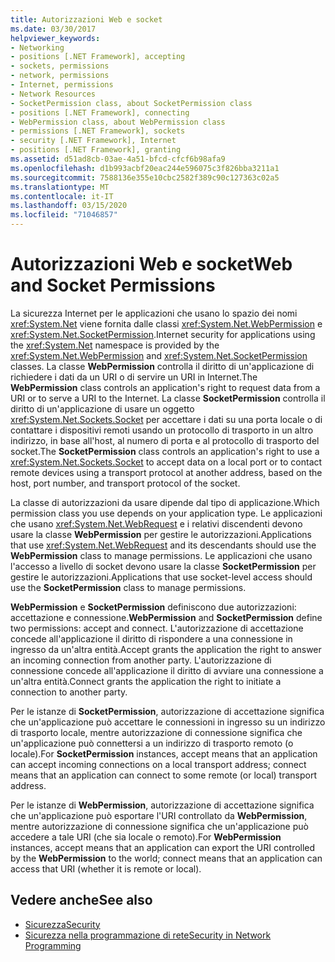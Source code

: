 ```yaml
---
title: Autorizzazioni Web e socket
ms.date: 03/30/2017
helpviewer_keywords:
- Networking
- positions [.NET Framework], accepting
- sockets, permissions
- network, permissions
- Internet, permissions
- Network Resources
- SocketPermission class, about SocketPermission class
- positions [.NET Framework], connecting
- WebPermission class, about WebPermission class
- permissions [.NET Framework], sockets
- security [.NET Framework], Internet
- positions [.NET Framework], granting
ms.assetid: d51ad8cb-03ae-4a51-bfcd-cfcf6b98afa9
ms.openlocfilehash: d1b993acbf20eac244e596075c3f826bba3211a1
ms.sourcegitcommit: 7588136e355e10cbc2582f389c90c127363c02a5
ms.translationtype: MT
ms.contentlocale: it-IT
ms.lasthandoff: 03/15/2020
ms.locfileid: "71046857"
---
```

# <a name="web-and-socket-permissions"></a><span data-ttu-id="e8cef-102">Autorizzazioni Web e socket</span><span class="sxs-lookup"><span data-stu-id="e8cef-102">Web and Socket Permissions</span></span>
<span data-ttu-id="e8cef-103">La sicurezza Internet per le applicazioni che usano lo spazio dei nomi <xref:System.Net> viene fornita dalle classi <xref:System.Net.WebPermission> e <xref:System.Net.SocketPermission>.</span><span class="sxs-lookup"><span data-stu-id="e8cef-103">Internet security for applications using the <xref:System.Net> namespace is provided by the <xref:System.Net.WebPermission> and <xref:System.Net.SocketPermission> classes.</span></span> <span data-ttu-id="e8cef-104">La classe **WebPermission** controlla il diritto di un'applicazione di richiedere i dati da un URI o di servire un URI in Internet.</span><span class="sxs-lookup"><span data-stu-id="e8cef-104">The **WebPermission** class controls an application's right to request data from a URI or to serve a URI to the Internet.</span></span> <span data-ttu-id="e8cef-105">La classe **SocketPermission** controlla il diritto di un'applicazione di usare un oggetto <xref:System.Net.Sockets.Socket> per accettare i dati su una porta locale o di contattare i dispositivi remoti usando un protocollo di trasporto in un altro indirizzo, in base all'host, al numero di porta e al protocollo di trasporto del socket.</span><span class="sxs-lookup"><span data-stu-id="e8cef-105">The **SocketPermission** class controls an application's right to use a <xref:System.Net.Sockets.Socket> to accept data on a local port or to contact remote devices using a transport protocol at another address, based on the host, port number, and transport protocol of the socket.</span></span>  
  
 <span data-ttu-id="e8cef-106">La classe di autorizzazioni da usare dipende dal tipo di applicazione.</span><span class="sxs-lookup"><span data-stu-id="e8cef-106">Which permission class you use depends on your application type.</span></span> <span data-ttu-id="e8cef-107">Le applicazioni che usano <xref:System.Net.WebRequest> e i relativi discendenti devono usare la classe **WebPermission** per gestire le autorizzazioni.</span><span class="sxs-lookup"><span data-stu-id="e8cef-107">Applications that use <xref:System.Net.WebRequest> and its descendants should use the **WebPermission** class to manage permissions.</span></span> <span data-ttu-id="e8cef-108">Le applicazioni che usano l'accesso a livello di socket devono usare la classe **SocketPermission** per gestire le autorizzazioni.</span><span class="sxs-lookup"><span data-stu-id="e8cef-108">Applications that use socket-level access should use the **SocketPermission** class to manage permissions.</span></span>  
  
 <span data-ttu-id="e8cef-109">**WebPermission** e **SocketPermission** definiscono due autorizzazioni: accettazione e connessione.</span><span class="sxs-lookup"><span data-stu-id="e8cef-109">**WebPermission** and **SocketPermission** define two permissions: accept and connect.</span></span> <span data-ttu-id="e8cef-110">L'autorizzazione di accettazione concede all'applicazione il diritto di rispondere a una connessione in ingresso da un'altra entità.</span><span class="sxs-lookup"><span data-stu-id="e8cef-110">Accept grants the application the right to answer an incoming connection from another party.</span></span> <span data-ttu-id="e8cef-111">L'autorizzazione di connessione concede all'applicazione il diritto di avviare una connessione a un'altra entità.</span><span class="sxs-lookup"><span data-stu-id="e8cef-111">Connect grants the application the right to initiate a connection to another party.</span></span>  
  
 <span data-ttu-id="e8cef-112">Per le istanze di **SocketPermission**, autorizzazione di accettazione significa che un'applicazione può accettare le connessioni in ingresso su un indirizzo di trasporto locale, mentre autorizzazione di connessione significa che un'applicazione può connettersi a un indirizzo di trasporto remoto (o locale).</span><span class="sxs-lookup"><span data-stu-id="e8cef-112">For **SocketPermission** instances, accept means that an application can accept incoming connections on a local transport address; connect means that an application can connect to some remote (or local) transport address.</span></span>  
  
 <span data-ttu-id="e8cef-113">Per le istanze di **WebPermission**, autorizzazione di accettazione significa che un'applicazione può esportare l'URI controllato da **WebPermission**, mentre autorizzazione di connessione significa che un'applicazione può accedere a tale URI (che sia locale o remoto).</span><span class="sxs-lookup"><span data-stu-id="e8cef-113">For **WebPermission** instances, accept means that an application can export the URI controlled by the **WebPermission** to the world; connect means that an application can access that URI (whether it is remote or local).</span></span>  
  
## <a name="see-also"></a><span data-ttu-id="e8cef-114">Vedere anche</span><span class="sxs-lookup"><span data-stu-id="e8cef-114">See also</span></span>

- [<span data-ttu-id="e8cef-115">Sicurezza</span><span class="sxs-lookup"><span data-stu-id="e8cef-115">Security</span></span>](../../standard/security/index.md)
- [<span data-ttu-id="e8cef-116">Sicurezza nella programmazione di rete</span><span class="sxs-lookup"><span data-stu-id="e8cef-116">Security in Network Programming</span></span>](security-in-network-programming.md)
